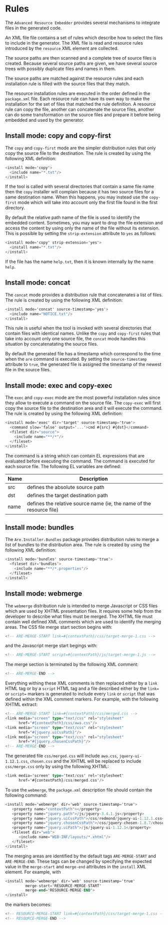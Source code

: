 # Rules
The `Advanced Resource Embedder` provides several mechanisms to integrate
files in the generated code.

An XML file file contains a set of rules which describe how to select the
files to include in the generator.  The XML file is read and resource rules
introduced by the `resource` XML element are collected.

The source paths are then scanned and a complete tree of source files is created.
Because several source paths are given, we have several source trees with possibly
duplicate files and names in them.

The source paths are matched against the resource rules and each installation rule
is filled with the source files that they match.

The resource installation rules are executed in the order defined
in the `package.xml` file.  Each resource rule can have its own way to make
the installation for the set of files that matched the rule definition.
A resource rule can copy the file, another can concatenate the source files,
another can do some transformation on the source files and prepare it before being
embedded and used by the generator.

## Install mode: copy and copy-first
The `copy` and `copy-first` mode are the simpler distribution rules that
only copy the source file to the destination.  The rule is created by using
the following XML definition:

```Ada
<install mode='copy'>
  <include name="*.txt"/>
</install>
```

If the tool is called with several directories that contain a same file name
then the `copy` installer will complain because it has two source files for
a same destination name.  When this happens, you may instead use the `copy-first`
mode which will take into account only the first file found in the first directory.

By default the relative path name of the file is used to identify the embedded
content.  Sometimes, you may want to drop the file extension and access the
content by using only the name of the file without its extension.  This is
possible by setting the `strip-extension` attribute to `yes` as follows:

```Ada
<install mode='copy' strip-extension='yes'>
  <install name="*.txt"/>
</install>
```

If the file has the name `help.txt`, then it is known internally by the
name `help`.


## Install mode: concat
The `concat` mode provides a distribution rule that concatenates a list of
files.  The rule is created by using the following XML definition:

```Ada
<install mode='concat' source-timestamp='yes'>
  <include name="NOTICE.txt"/>
</install>
```

This rule is useful when the tool is invoked with several directories that
contain files with identical names.  Unlike the `copy` and `copy-first`
rules that take into account only one source file, the `concat` mode handles
this situation by concatenatating the source files.

By default the generated file has a timestamp which correspond to the time
when the `are` command is executed.  By setting the `source-timestamp`
attribute to `true`, the generated file is assigned the timestamp of the
newest file in the source files.


## Install mode: exec and copy-exec
The `exec` and `copy-exec` mode are the most powerful installation rules
since they allow to execute a command on the source file.  The `copy-exec`
will first copy the source file to the destination area and it will execute
the command.  The rule is created by using the following XML definition:

```Ada
<install mode='exec' dir='target' source-timestamp='true'>
  <command slow='false' output='...'>cmd #{src} #{dst}</command>
  <fileset dir="source">
    <include name="**/*"/>
  </fileset>
</install>
```

The command is a string which can contain EL expressions that are
evaluated before executing the command.  The command is executed for
each source file.  The following EL variables are defined:

| Name  | Description                      |
|-------|----------------------------------|
| src   | defines the absolute source path |
| dst   | defines the target destination path |
| name  | defines the relative source name (ie, the name of the resource file) |


## Install mode: bundles
The `Are.Installer.Bundles` package provides distribution rules
to merge a list of bundles to the distribution area.  The rule is
created by using the following XML definition:

```Ada
<install mode='bundles' source-timestamp='true'>
  <fileset dir='bundles'>
    <include name="**/*.properties"/>
  </fileset>
</install>
```

## Install mode: webmerge
The `webmerge` distribution rule is intended to merge Javascript or CSS files
which are used by XHTML presentation files.  It requires some help from the
developer to describe what files must be merged.  The XHTML file must contain
well defined XML comments which are used to identify the merging areas.
The CSS file merge start section begins with:

```Ada
<!-- ARE-MERGE-START link=#{contextPath}/css/target-merge-1.css -->
```

and the Javascript merge start begings with:

```Ada
<!-- ARE-MERGE-START script=#{contextPath}/js/target-merge-1.js -->
```

The merge section is terminated by the following XML comment:

```Ada
<!-- ARE-MERGE-END -->
```

Everything withing these XML comments is then replaced either by a `link`
HTML tag or by a `script` HTML tag and a file described either by the
`link=` or `script=` markers is generated to include every `link` or `script`
that was defined within the XML comment markers.  For example, with the following
XHTML extract:

```Ada
<!-- ARE-MERGE-START link=#{contextPath}/css/merged.css -->
<link media="screen" type="text/css" rel="stylesheet"
      href="#{contextPath}/css/awa.css"/>
<link media="screen" type="text/css" rel="stylesheet"
      href="#{jquery.uiCssPath}"/>
<link media="screen" type="text/css" rel="stylesheet"
      href="#{jquery.chosenCssPath}"/>
<!-- ARE-MERGE-END -->
```

The generated file `css/merged.css` will include `awa.css`, `jquery-ui-1.12.1.css`,
`chosen.css` and the XHTML will be replaced to include `css/merge.css` only
by using the following XHTML:

```Ada
<link media='screen' type='text/css' rel='stylesheet'
      href='#{contextPath}/css/merged.css'/>
```

To use the `webmerge`, the `package.xml` description file should contain
the following command:

```Ada
<install mode='webmerge' dir='web' source-timestamp='true'>
   <property name="contextPath"></property>
   <property name="jquery.path">/js/jquery-3.4.1.js</property>
   <property name="jquery.uiCssPath">/css/redmond/jquery-ui-1.12.1.css</property>
   <property name="jquery.chosenCssPath">/css/jquery-chosen-1.8.7/chosen.css</property>
   <property name="jquery.uiPath">/js/jquery-ui-1.12.1</property>
   <fileset dir="web">
      <include name="WEB-INF/layouts/*.xhtml"/>
   </fileset>
</install>
```

The merging areas are identified by the default tags `ARE-MERGE-START` and `ARE-MERGE-END`.
These tags can be changed by specifying the expected value in the `merge-start` and `merge-end`
attributes in the `install` XML element.  For example, with

```Ada
<install mode='webmerge' dir='web' source-timestamp='true'
         merge-start='RESOURCE-MERGE-START'
         merge-end='RESOURCE-MERGE-END'>
</install>

```

the markers becomes:

```Ada
<!-- RESOURCE-MERGE-START link=#{contextPath}/css/target-merge-1.css -->
<!-- RESOURCE-MERGE-END -->
```


